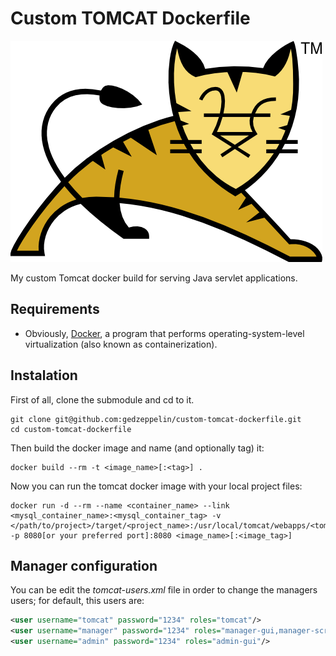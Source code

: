 # Custom TOMCAT Dockerfile
[![N|Solid](https://raw.githubusercontent.com/docker-library/docs/8e31eb93a02d504d0cfe1da435aa31b377fc627d/tomcat/logo.png)](https://hub.docker.com/r/gedzeppelin/custom-tomcat)

My custom Tomcat docker build for serving Java servlet applications. 

## Requirements
* Obviously, [Docker](https://www.docker.com/), a program that performs operating-system-level virtualization (also known as containerization).

## Instalation

First of all, clone the submodule and cd to it.

```
git clone git@github.com:gedzeppelin/custom-tomcat-dockerfile.git
cd custom-tomcat-dockerfile
```

Then build the docker image and name (and optionally tag) it:

```
docker build --rm -t <image_name>[:<tag>] .
```

Now you can run the tomcat docker image with your local project files:

```
docker run -d --rm --name <container_name> --link <mysql_container_name>:<mysql_container_tag> -v </path/to/project>/target/<project_name>:/usr/local/tomcat/webapps/<tomcat_path> -p 8080[or your preferred port]:8080 <image_name>[:<image_tag>] 
```

## Manager configuration

You can be edit the *tomcat-users.xml* file in order to change the managers users; for default, this users are:

```xml
<user username="tomcat" password="1234" roles="tomcat"/>
<user username="manager" password="1234" roles="manager-gui,manager-script,manager-jmx,manager-status"/>
<user username="admin" password="1234" roles="admin-gui"/>
```


